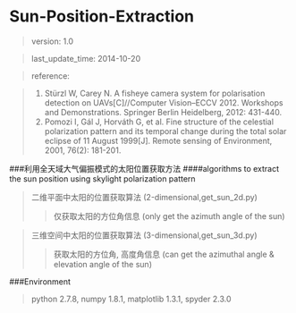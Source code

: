 Sun-Position-Extraction
=======================
>version: 1.0

>last_update_time: 2014-10-20

>reference:

>1. Stürzl W, Carey N. A fisheye camera system for polarisation detection on UAVs[C]//Computer Vision–ECCV 2012. Workshops and Demonstrations. Springer Berlin Heidelberg, 2012: 431-440.
>2. Pomozi I, Gál J, Horváth G, et al. Fine structure of the celestial polarization pattern and its temporal change during the total solar eclipse of 11 August 1999\[J\]. Remote sensing of Environment, 2001, 76(2): 181-201.

###利用全天域大气偏振模式的太阳位置获取方法
####algorithms to extract the sun position using skylight polarization pattern

>二维平面中太阳的位置获取算法 (2-dimensional,get_sun_2d.py)
>>仅获取太阳的方位角信息 (only get the azimuth angle of the sun)

>三维空间中太阳的位置获取算法 (3-dimensional,get_sun_3d.py)
>>获取太阳的方位角, 高度角信息 (can get the azimuthal angle & elevation angle of the sun)

###Environment
>python 2.7.8, numpy 1.8.1, matplotlib 1.3.1, spyder 2.3.0
